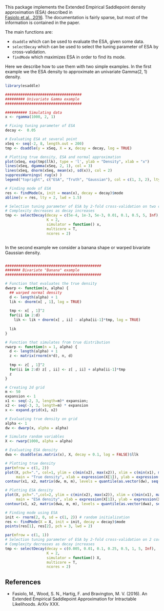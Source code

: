 
This package implements the Extended Empirical Saddlepoint density approximation (ESA) described in  
[Fasiolo et al., 2016](XXX). The documentation is fairly sparse, but most of the information is contained in the paper.

The main functions are:
- `dsaddle` which can be used to evaluate the ESA, given some data.
- `selectDecay` which can be used to select the tuning parameter of ESA by cross-validation.
- `findMode` which maximizes ESA in order to find its mode.

Here we describe how to use them with two simple examples. In the first example we the ESA
density to approximate an univariate Gamma(2, 1) density.

```R
library(esaddle)

###################################
######### Univariate Gamma example
###################################

########## Simulating data
x <- rgamma(1000, 2, 1)

# Fixing tuning parameter of ESA
decay <-  0.05

# Evaluating ESA at several point
xSeq <- seq(-2, 8, length.out = 200)
tmp <- dsaddle(y = xSeq, X = x, decay = decay, log = TRUE)

# Plotting true density, ESA and normal approximation
plot(xSeq, exp(tmp$llk), type = 'l', ylab = "Density", xlab = "x")
lines(xSeq, dgamma(xSeq, 2, 1), col = 3)
lines(xSeq, dnorm(xSeq, mean(x), sd(x)), col = 2)
suppressWarnings( rug(x) )
legend("topright", c("ESA", "Truth", "Gaussian"), col = c(1, 3, 2), lty = 1)

# Finding mode of ESA
res <- findMode(x, init = mean(x), decay = decay)$mode
abline(v = res, lty = 2, lwd = 1.5)

# Selection tuning parameter of ESA by 2-fold cross-validation on two cores
# Complexity decreases as decay increases
tmp <- selectDecay(decay = c(5e-4, 1e-3, 5e-3, 0.01, 0.1, 0.5, 5, Inf), 
                   K = 2,
                   simulator = function() x,
                   multicore = T,
                   ncores = 2)
                  
```

In the second example we consider a banana shape or warped bivariate Gaussian
density.

```R

############################################
####### Bivariate "Banana" example 
############################################

# Function that evaluates the true density
dwarp <- function(x, alpha) {
  ## warped normal density
  d <- length(alpha) + 1
  lik <- dnorm(x[ , 1], log = TRUE)
  
  tmp <- x[ , 1]^2
  for(ii in 2:d)
    lik <- lik + dnorm(x[ , ii] - alpha[ii-1]*tmp, log = TRUE)
  
  lik
}

# Function that simulates from true distribution
rwarp <- function(n = 1, alpha) {
  d <- length(alpha) + 1
  z <- matrix(rnorm(n*d), n, d)
  
  tmp <- z[ , 1]^2
  for(ii in 2:d) z[ , ii] <- z[ , ii] + alpha[ii-1]*tmp
  z
}

# Creating 2d grid
m <- 50
expansion <- 1
x1 <- seq(-2, 3, length=m)* expansion; 
x2 <- seq(-3, 3, length=m) * expansion
x <- expand.grid(x1, x2) 

# Evaluating true density on grid
alpha <- 1
dw <- dwarp(x, alpha = alpha)

# Simulate random variables
X <- rwarp(1000, alpha = alpha)

# Evaluating ESA density
dwa <- dsaddle(as.matrix(x), X, decay = 0.1, log = FALSE)$llk

# Plotting true density
par(mfrow = c(1, 2))
plot(X, pch=".", col=1, ylim = c(min(x2), max(x2)), xlim = c(min(x1), max(x1)),
     main = "True density", xlab = expression(X[1]), ylab = expression(X[2]))
contour(x1, x2, matrix(dw, m, m), levels = quantile(as.vector(dw), seq(0.8, 0.995, length.out = 10)), col=2, add=T)

# Plotting ESA density
plot(X, pch=".",col=2, ylim = c(min(x2), max(x2)), xlim = c(min(x1), max(x1)),
     main = "ESA density", xlab = expression(X[1]), ylab = expression(X[2]))
contour(x1, x2, matrix(dwa, m, m), levels = quantile(as.vector(dwa), seq(0.8, 0.995, length.out = 10)), col=2, add=T)

# Finding mode using ESA 
init <- rnorm(2, 0, sd = c(1, 2)) # random initialization
res <- findMode(X = X, init = init, decay = decay)$mode
points(res[1], res[2], pch = 3, lwd = 2)

par(mfrow = c(1, 1))
# Selection tuning parameter of ESA by 2-fold cross-validation on 2 cores
# Complexity decreases as decay increases
tmp <- selectDecay(decay = c(0.005, 0.01, 0.1, 0.25, 0.5, 1, 5, Inf), 
                   K = 2,
                   simulator = function() X,
                   multicore = T,
                   ncores = 2)
```

References
----------------------------
  
  * Fasiolo, M., Wood, S. N., Hartig, F. and Bravington, M. V. (2016). An Extended Empirical Saddlepoint Approximation for Intractable Likelihoods. ArXiv XXX.
  